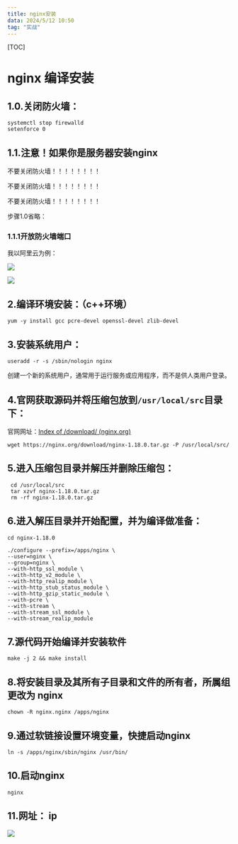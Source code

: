 ```yaml
---
title: nginx安装
data: 2024/5/12 10:50
tag: "实战"
---
```


[TOC]

# nginx 编译安装

## 1.0.关闭防火墙：

~~~
systemctl stop firewalld
setenforce 0
~~~

## 1.1.注意！如果你是服务器安装nginx

不要关闭防火墙！！！！！！！！

不要关闭防火墙！！！！！！！！

不要关闭防火墙！！！！！！！！

步骤1.0省略：

### 1.1.1开放防火墙端口

我以阿里云为例：

![](https://cdn.jsdelivr.net/gh/xiaowang872/blogimage@main/images/%7BEEDADE1E-B038-4ae7-9220-9AB072D7338F%7D.png)

![](https://cdn.jsdelivr.net/gh/xiaowang872/blogimage@main/images/QQ%E6%88%AA%E5%9B%BE20240512114337.png)

## 2.编译环境安装：（c++环境）

~~~
yum -y install gcc pcre-devel openssl-devel zlib-devel
~~~

## 3.安装系统用户：

~~~
useradd -r -s /sbin/nologin nginx
~~~

创建一个新的系统用户，通常用于运行服务或应用程序，而不是供人类用户登录。

## 4.官网获取源码并将压缩包放到`/usr/local/src`目录下：

官网网址：[Index of /download/ (nginx.org)](https://nginx.org/download/)

~~~
wget https://nginx.org/download/nginx-1.18.0.tar.gz -P /usr/local/src/
~~~

## 5.进入压缩包目录并解压并删除压缩包：

~~~
 cd /usr/local/src
 tar xzvf nginx-1.18.0.tar.gz 
 rm -rf nginx-1.18.0.tar.gz 
~~~

## 6.进入解压目录并开始配置，并为编译做准备：

~~~
cd nginx-1.18.0

./configure --prefix=/apps/nginx \
--user=nginx \
--group=nginx \
--with-http_ssl_module \
--with-http_v2_module \
--with-http_realip_module \
--with-http_stub_status_module \
--with-http_gzip_static_module \
--with-pcre \
--with-stream \
--with-stream_ssl_module \
--with-stream_realip_module
~~~

## 7.源代码开始编译并安装软件

~~~
make -j 2 && make install
~~~

## 8.将安装目录及其所有子目录和文件的所有者，所属组更改为 nginx

~~~
chown -R nginx.nginx /apps/nginx
~~~

## 9.通过软链接设置环境变量，快捷启动nginx

~~~
ln -s /apps/nginx/sbin/nginx /usr/bin/
~~~

## 10.启动nginx

~~~
nginx
~~~

## 11.网址： ip

![](https://cdn.jsdelivr.net/gh/xiaowang872/blogimage@main/images/QQ%E6%88%AA%E5%9B%BE20240512114732.png)